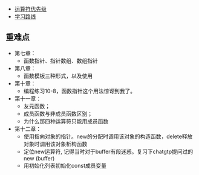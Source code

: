 - [运算符优先级](https://blog.csdn.net/weixin_41461277/article/details/85094089)
- [学习路线](https://mp.weixin.qq.com/s/WW_X12bTm94iaCgWBgYtJw)
 
## 重难点
- 第七章：
    - 函数指针、指针数组、数组指针
- 第八章：
    - 函数模板三种形式，以及使用
- 第十章：
    - 编程练习10-8，函数指针这个用法惊讶到我了。
- 第十一章：
    - 友元函数；
    - 成员函数与非成员函数区别；
    - 为什么那四种运算符只能用成员函数
- 第十二章：
    - 使用指向对象的指针。new的分配时调用该对象的构造函数，delete释放对象时调用该对象析构函数
    - 定位new运算符, 记得当时对于buffer有段迷惑。复习下chatgtp提问过的new (buffer)
    - 用初始化列表初始化const成员变量
